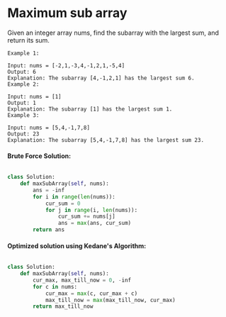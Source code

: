 # Maximum sub array

Given an integer array nums, find the subarray with the largest sum, and return its sum.

    Example 1:

    Input: nums = [-2,1,-3,4,-1,2,1,-5,4]
    Output: 6
    Explanation: The subarray [4,-1,2,1] has the largest sum 6.
    Example 2:

    Input: nums = [1]
    Output: 1
    Explanation: The subarray [1] has the largest sum 1.
    Example 3:

    Input: nums = [5,4,-1,7,8]
    Output: 23
    Explanation: The subarray [5,4,-1,7,8] has the largest sum 23.

#### Brute Force Solution:

```python

class Solution:
    def maxSubArray(self, nums):
        ans = -inf
        for i in range(len(nums)):
            cur_sum = 0
            for j in range(i, len(nums)):
                cur_sum += nums[j]
                ans = max(ans, cur_sum)
        return ans

```

#### Optimized solution using Kedane's Algorithm:

```python

class Solution:
    def maxSubArray(self, nums):
        cur_max, max_till_now = 0, -inf
        for c in nums:
            cur_max = max(c, cur_max + c)
            max_till_now = max(max_till_now, cur_max)
        return max_till_now

```
